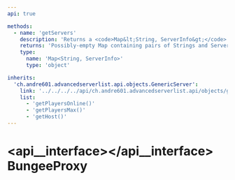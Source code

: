 ```yaml
---
api: true

methods:
  - name: 'getServers'
    description: 'Returns a <code>Map&lt;String, ServerInfo&gt;</code> where the key is the name of the server and the value the ServerInfo of the proxy.'
    returns: 'Possibly-empty Map containing pairs of Strings and ServerInfos.'
    type:
      name: 'Map<String, ServerInfo>'
      type: 'object'

inherits:
  'ch.andre601.advancedserverlist.api.objects.GenericServer':
    link: '../../../../api/ch.andre601.advancedserverlist.api/objects/genericserver/'
    list:
      - 'getPlayersOnline()'
      - 'getPlayersMax()'
      - 'getHost()'
---
```


# <api__interface></api__interface> BungeeProxy
